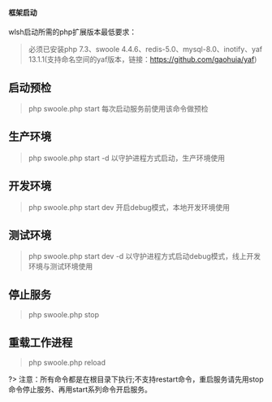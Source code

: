 #### 框架启动

wlsh启动所需的php扩展版本最低要求：

> 必须已安装php 7.3、swoole 4.4.6、redis-5.0、mysql-8.0、inotify、yaf 13.1.1(支持命名空间的yaf版本，链接：https://github.com/gaohuia/yaf)

## 启动预检
> php swoole.php start         每次启动服务前使用该命令做预检

## 生产环境
> php swoole.php start -d      以守护进程方式启动，生产环境使用

## 开发环境
> php swoole.php start dev     开启debug模式，本地开发环境使用

## 测试环境
> php swoole.php start dev -d  以守护进程方式启动debug模式，线上开发环境与测试环境使用

## 停止服务
> php swoole.php stop

## 重载工作进程
> php swoole.php reload


?> 注意：所有命令都是在根目录下执行;不支持restart命令，重启服务请先用stop命令停止服务、再用start系列命令开启服务。